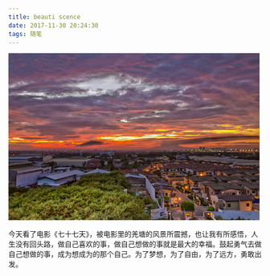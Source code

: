 ```yaml
---
title: beauti scence
date: 2017-11-30 20:24:30
tags: 随笔
---
```

![](../assets/images/hsy.jpg)

今天看了电影《七十七天》，被电影里的羌塘的风景所震撼，也让我有所感悟，人生没有回头路，做自己喜欢的事，做自己想做的事就是最大的幸福。鼓起勇气去做自己想做的事，成为想成为的那个自己。为了梦想，为了自由，为了远方，勇敢出发。
